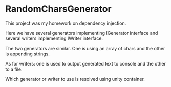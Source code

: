 # RandomCharsGenerator

This project was my homework on dependency injection.

Here we have several generators implementing IGenerator interface and several writers implementing IWriter interface.

The two generators are similar. One is using an array of chars and the other is appending strings.

As for writers: one is used to output generated text to console and the other to a file.

Which generator or writer to use is resolved using unity container.
